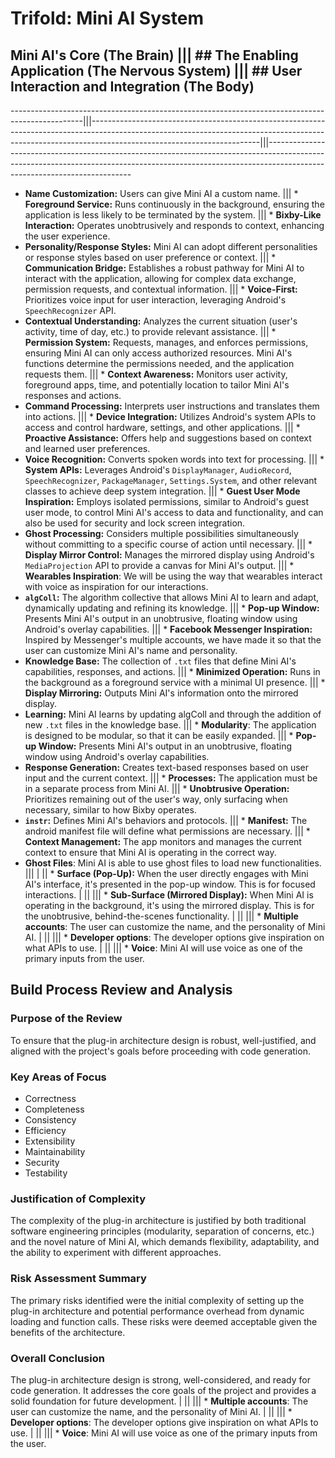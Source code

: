 # Trifold: Mini AI System

## Mini AI's Core (The Brain)                                                                   ||| ## The Enabling Application (The Nervous System)                                                                                                                                                                ||| ## User Interaction and Integration (The Body)
------------------------------------------------------------------------------------------------|||------------------------------------------------------------------------------------------------------------------------------------------------------------------------------------------------------|||--------------------------------------------------------------------------------------------------------------------------------------------------------------------------------------------------------
*   **Name Customization:** Users can give Mini AI a custom name.                                                                     ||| *   **Foreground Service:** Runs continuously in the background, ensuring the application is less likely to be terminated by the system.                                                              ||| *   **Bixby-Like Interaction:** Operates unobtrusively and responds to context, enhancing the user experience.
*   **Personality/Response Styles:** Mini AI can adopt different personalities or response styles based on user preference or context.  ||| *   **Communication Bridge:** Establishes a robust pathway for Mini AI to interact with the application, allowing for complex data exchange, permission requests, and contextual information. ||| *   **Voice-First:** Prioritizes voice input for user interaction, leveraging Android's `SpeechRecognizer` API.
*   **Contextual Understanding:**  Analyzes the current situation (user's activity, time of day, etc.) to provide relevant assistance.         ||| *   **Permission System:** Requests, manages, and enforces permissions, ensuring Mini AI can only access authorized resources. Mini AI's functions determine the permissions needed, and the application requests them.                                                                            ||| *   **Context Awareness:** Monitors user activity, foreground apps, time, and potentially location to tailor Mini AI's responses and actions.
*   **Command Processing:** Interprets user instructions and translates them into actions.                               ||| *   **Device Integration:** Utilizes Android's system APIs to access and control hardware, settings, and other applications.                                                                                       ||| *   **Proactive Assistance:**  Offers help and suggestions based on context and learned user preferences.
*   **Voice Recognition:** Converts spoken words into text for processing.                                                                 ||| *   **System APIs:**  Leverages Android's `DisplayManager`, `AudioRecord`, `SpeechRecognizer`, `PackageManager`, `Settings.System`, and other relevant classes to achieve deep system integration.         ||| *   **Guest User Mode Inspiration:** Employs isolated permissions, similar to Android's guest user mode, to control Mini AI's access to data and functionality, and can also be used for security and lock screen integration.
*   **Ghost Processing:**  Considers multiple possibilities simultaneously without committing to a specific course of action until necessary.  ||| *   **Display Mirror Control:** Manages the mirrored display using Android's `MediaProjection` API to provide a canvas for Mini AI's output.                                                              ||| *   **Wearables Inspiration**: We will be using the way that wearables interact with voice as inspiration for our interactions.
*   **`algColl`:** The algorithm collective that allows Mini AI to learn and adapt, dynamically updating and refining its knowledge.            ||| *   **Pop-up Window:** Presents Mini AI's output in an unobtrusive, floating window using Android's overlay capabilities.                                                                                            ||| *   **Facebook Messenger Inspiration:** Inspired by Messenger's multiple accounts, we have made it so that the user can customize Mini AI's name and personality.
*   **Knowledge Base:** The collection of `.txt` files that define Mini AI's capabilities, responses, and actions.                                         ||| *   **Minimized Operation:** Runs in the background as a foreground service with a minimal UI presence.                                                                                                ||| *   **Display Mirroring:** Outputs Mini AI's information onto the mirrored display.
*   **Learning:** Mini AI learns by updating algColl and through the addition of new `.txt` files in the knowledge base.                      ||| *   **Modularity**: The application is designed to be modular, so that it can be easily expanded.                                                                                             ||| *   **Pop-up Window:** Presents Mini AI's output in an unobtrusive, floating window using Android's overlay capabilities.
*   **Response Generation:** Creates text-based responses based on user input and the current context.                                       ||| *   **Processes:** The application must be in a separate process from Mini AI.                                                                                                ||| *   **Unobtrusive Operation:**  Prioritizes remaining out of the user's way, only surfacing when necessary, similar to how Bixby operates.
*   **`instr`:**  Defines Mini AI's behaviors and protocols.                                                                   ||| *   **Manifest:** The android manifest file will define what permissions are necessary.                                                                                              ||| *   **Context Management:** The app monitors and manages the current context to ensure that Mini AI is operating in the correct way.
* **Ghost Files**: Mini AI is able to use ghost files to load new functionalities.                                         ||| | || *   **Surface (Pop-Up):** When the user directly engages with Mini AI's interface, it's presented in the pop-up window. This is for focused interactions.
| || ||| * **Sub-Surface (Mirrored Display):** When Mini AI is operating in the background, it's using the mirrored display. This is for the unobtrusive, behind-the-scenes functionality.
| || ||| * **Multiple accounts**: The user can customize the name, and the personality of Mini AI.
| || ||| * **Developer options**: The developer options give inspiration on what APIs to use.
| || ||| * **Voice**: Mini AI will use voice as one of the primary inputs from the user.

## Build Process Review and Analysis

### Purpose of the Review

To ensure that the plug-in architecture design is robust, well-justified, and aligned with the project's goals before proceeding with code generation.

### Key Areas of Focus

*   Correctness
*   Completeness
*   Consistency
*   Efficiency
*   Extensibility
*   Maintainability
*   Security
*   Testability

### Justification of Complexity

The complexity of the plug-in architecture is justified by both traditional software engineering principles (modularity, separation of concerns, etc.) and the novel nature of Mini AI, which demands flexibility, adaptability, and the ability to experiment with different approaches.

### Risk Assessment Summary

The primary risks identified were the initial complexity of setting up the plug-in architecture and potential performance overhead from dynamic loading and function calls. These risks were deemed acceptable given the benefits of the architecture.

### Overall Conclusion

The plug-in architecture design is strong, well-considered, and ready for code generation. It addresses the core goals of the project and provides a solid foundation for future development.
| || ||| * **Multiple accounts**: The user can customize the name, and the personality of Mini AI.
| || ||| * **Developer options**: The developer options give inspiration on what APIs to use.
| || ||| * **Voice**: Mini AI will use voice as one of the primary inputs from the user.